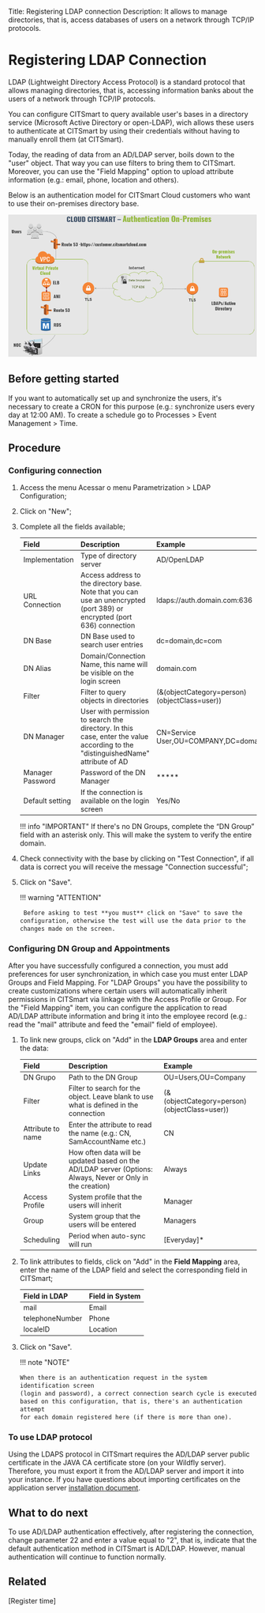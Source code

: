 Title: Registering LDAP connection
Description: It allows to manage directories, that is, access databases of users on a network through TCP/IP protocols.

# Registering LDAP Connection

LDAP (Lightweight Directory Access Protocol) is a standard protocol that allows managing directories, that is, accessing information banks about the users of a network through TCP/IP protocols.

You can configure CITSmart to query available user's bases in a directory service (Microsoft Active Directory or open-LDAP), wich allows these users to authenticate at CITSmart by using their credentials without having to manually enroll them (at CITSmart).

Today, the reading of data from an AD/LDAP server, boils down to the "user" object. That way you can use filters to bring them to CITSmart. Moreover, you can use the "Field Mapping" option to upload attribute information (e.g.: email, phone, location and others).

Below is an authentication model for CITSmart Cloud customers who want to use their on-premises directory base.

![CITSmart LDAP Authentication](images/cloud-arch-authentication.png)

## Before getting started

If you want to automatically set up and synchronize the users, it's necessary to create a CRON for this purpose (e.g.: synchronize users every day at 12:00 AM). To create a schedule go to Processes > Event Management > Time.

## Procedure

### Configuring connection

1.  Access the menu Acessar o menu Parametrization > LDAP Configuration;
2.  Click on "New";
3.  Complete all the fields available;

    | Field | Description | Example |
    |-----|---------|-------|
    | Implementation | Type of directory server | AD/OpenLDAP |
    | URL Connection | Access address to the directory base. Note that you can use an unencrypted (port 389) or encrypted (port 636) connection | ldaps://auth.domain.com:636 |
    | DN Base | DN Base used to search user entries|dc=domain,dc=com |
    | DN Alias | Domain/Connection Name, this name will be visible on the login screen|domain.com |
    | Filter | Filter to query objects in directories | (&(objectCategory=person)(objectClass=user)) |
    | DN Manager | User with permission to search the directory. In this case, enter the value according to the "distinguishedName" attribute of AD | CN=Service User,OU=COMPANY,DC=domain,DC=com |
    | Manager Password|Password of the DN Manager | ***** |
    | Default setting | If the connection is available on the login screen | Yes/No |

    !!! info "IMPORTANT"
        If there's no DN Groups, complete the “DN Group” field with an asterisk only. This will make the system to verify the entire domain.

4. Check connectivity with the base by clicking on "Test Connection", if all data is correct you will receive the message "Connection successful";
5. Click on "Save".

    !!! warning "ATTENTION"

        Before asking to test **you must** click on "Save" to save the configuration, otherwise the test will use the data prior to the changes made on the screen.

### Configuring DN Group and Appointments

After you have successfully configured a connection, you must add preferences for user synchronization, in which case you must enter LDAP Groups and Field Mapping. For "LDAP Groups" you have the possibility to create customizations where certain users will automatically inherit permissions in CITSmart via linkage with the Access Profile or Group. For the "Field Mapping" item, you can configure the application to read AD/LDAP attribute information and bring it into the employee record (e.g.: read the "mail" attribute and feed the "email" field of employee).

1.  To link new groups, click on "Add" in the **LDAP Groups** area and enter the data:

    | Field | Description | Example |
    |-------|-----------|---------|
    | DN Grupo | Path to the DN Group | OU=Users,OU=Company |
    | Filter | Filter to search for the object. Leave blank to use what is defined in the connection | (&(objectCategory=person)(objectClass=user)) |
    | Attribute to name | Enter the attribute to read the name (e.g.: CN, SamAccountName etc.)  | CN |
    | Update Links | How often data will be updated based on the AD/LDAP server (Options: Always, Never or Only in the creation) | Always |
    | Access Profile | System profile that the users will inherit | Manager |
    | Group | System group that the users will be entered | Managers |
    | Scheduling | Period when auto-sync will run | [Everyday]* |


2.  To link attributes to fields, click on "Add" in the **Field Mapping** area, enter the name of the LDAP field and select the corresponding field in CITSmart;

    | Field in LDAP | Field in System |
    |-------|-----------|
    | mail | Email |
    | telephoneNumber | Phone |
    | localeID | Location |

3.  Click on "Save".

    !!! note "NOTE"

        When there is an authentication request in the system identification screen
        (login and password), a correct connection search cycle is executed
        based on this configuration, that is, there's an authentication attempt
        for each domain registered here (if there is more than one).

### To use LDAP protocol

Using the LDAPS protocol in CITSmart requires the AD/LDAP server public certificate in the JAVA CA certificate store (on your Wildfly server). Therefore, you must export it from the AD/LDAP server and import it into your instance. If you have questions about importing certificates on the application server [installation document][1].

## What to do next

To use AD/LDAP authentication effectively, after registering the connection, change parameter 22 and enter a value equal to "2", that is, indicate that the default authentication method in CITSmart is AD/LDAP. However, manual authentication will continue to function normally.
    
## Related

[Register time]


[1]:/en-us/citsmart-platform-8/get-started/installation-and-upgrade/perform-installation/install-certificate.html
[2]:/en-us/citsmart-platform-8/processes/event/configuration/register-time.html
